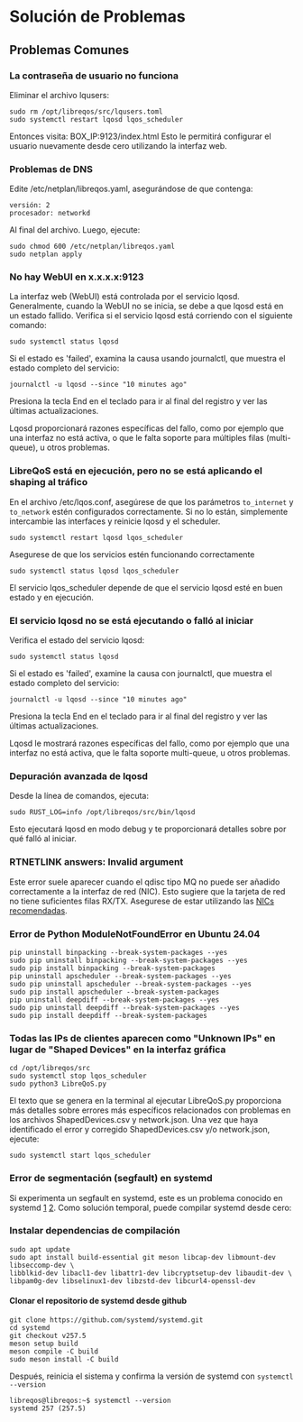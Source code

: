 # Solución de Problemas

## Problemas Comunes

### La contraseña de usuario no funciona

Eliminar el archivo lqusers:
```
sudo rm /opt/libreqos/src/lqusers.toml
sudo systemctl restart lqosd lqos_scheduler
```
Entonces visita: BOX_IP:9123/index.html
Esto le permitirá configurar el usuario nuevamente desde cero utilizando la interfaz web.

### Problemas de DNS

Edite /etc/netplan/libreqos.yaml, asegurándose de que contenga:
```
versión: 2
procesador: networkd
```
Al final del archivo.
Luego, ejecute:
```
sudo chmod 600 /etc/netplan/libreqos.yaml
sudo netplan apply
```

### No hay WebUI en x.x.x.x:9123

La interfaz web (WebUI) está controlada por el servicio lqosd. Generalmente, cuando la WebUI no se inicia, se debe a que lqosd está en un estado fallido. Verifica si el servicio lqosd está corriendo con el siguiente comando:
```
sudo systemctl status lqosd
```

Si el estado es 'failed', examina la causa usando journalctl, que muestra el estado completo del servicio:
```
journalctl -u lqosd --since "10 minutes ago"
```
Presiona la tecla End en el teclado para ir al final del registro y ver las últimas actualizaciones.

Lqosd proporcionará razones específicas del fallo, como por ejemplo que una interfaz no está activa, o que le falta soporte para múltiples filas (multi-queue), u otros problemas.

### LibreQoS está en ejecución, pero no se está aplicando el shaping al tráfico

En el archivo /etc/lqos.conf, asegúrese de que los parámetros `to_internet` y `to_network` estén configurados correctamente.
Si no lo están, simplemente intercambie las interfaces y reinicie lqosd y el scheduler.

```
sudo systemctl restart lqosd lqos_scheduler
```

Asegurese de que los servicios estén funcionando correctamente

```
sudo systemctl status lqosd lqos_scheduler
```

El servicio lqos_scheduler depende de que el servicio lqosd esté en buen estado y en ejecución.

### El servicio lqosd no se está ejecutando o falló al iniciar

Verifica el estado del servicio lqosd:
```
sudo systemctl status lqosd
```

Si el estado es 'failed', examine la causa con journalctl, que muestra el estado completo del servicio:
```
journalctl -u lqosd --since "10 minutes ago"
```
Presiona la tecla End en el teclado para ir al final del registro y ver las últimas actualizaciones.

Lqosd le mostrará razones específicas del fallo, como por ejemplo que una interfaz no está activa, que le falta soporte multi-queue, u otros problemas.

### Depuración avanzada de lqosd

Desde la línea de comandos, ejecuta:
```
sudo RUST_LOG=info /opt/libreqos/src/bin/lqosd
```
Esto ejecutará lqosd en modo debug y te proporcionará detalles sobre por qué falló al iniciar.

### RTNETLINK answers: Invalid argument

Este error suele aparecer cuando el qdisc tipo MQ no puede ser añadido correctamente a la interfaz de red (NIC).
Esto sugiere que la tarjeta de red no tiene suficientes filas RX/TX. Asegurese de estar utilizando las [NICs recomendadas](requirements-es.md).

### Error de Python ModuleNotFoundError en Ubuntu 24.04
```
pip uninstall binpacking --break-system-packages --yes
sudo pip uninstall binpacking --break-system-packages --yes
sudo pip install binpacking --break-system-packages
pip uninstall apscheduler --break-system-packages --yes
sudo pip uninstall apscheduler --break-system-packages --yes
sudo pip install apscheduler --break-system-packages
pip uninstall deepdiff --break-system-packages --yes
sudo pip uninstall deepdiff --break-system-packages --yes
sudo pip install deepdiff --break-system-packages
```
### Todas las IPs de clientes aparecen como "Unknown IPs" en lugar de "Shaped Devices" en la interfaz gráfica
```
cd /opt/libreqos/src
sudo systemctl stop lqos_scheduler
sudo python3 LibreQoS.py
```
El texto que se genera en la terminal al ejecutar LibreQoS.py proporciona más detalles sobre errores más específicos relacionados con problemas en los archivos ShapedDevices.csv y network.json.
Una vez que haya identificado el error y corregido ShapedDevices.csv y/o network.json, ejecute:

```sudo systemctl start lqos_scheduler```

### Error de segmentación (segfault) en systemd

Si experimenta un segfault en systemd, este es un problema conocido en systemd [1](https://github.com/systemd/systemd/issues/36031) [2](https://github.com/systemd/systemd/issues/33643).
Como solución temporal, puede compilar systemd desde cero:

### Instalar dependencias de compilación

```
sudo apt update
sudo apt install build-essential git meson libcap-dev libmount-dev libseccomp-dev \
libblkid-dev libacl1-dev libattr1-dev libcryptsetup-dev libaudit-dev \
libpam0g-dev libselinux1-dev libzstd-dev libcurl4-openssl-dev
```

#### Clonar el repositorio de systemd desde github

```
git clone https://github.com/systemd/systemd.git
cd systemd
git checkout v257.5
meson setup build
meson compile -C build
sudo meson install -C build
```
Después, reinicia el sistema y confirma la versión de systemd con `systemctl --version`

```
libreqos@libreqos:~$ systemctl --version
systemd 257 (257.5)
```
